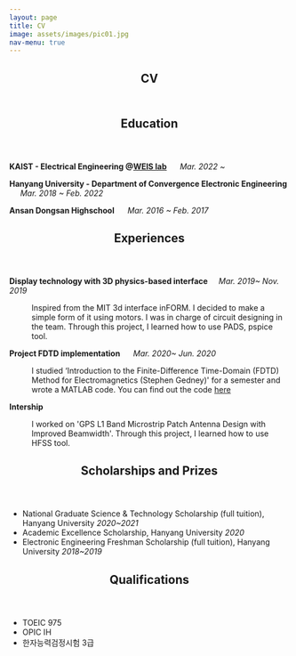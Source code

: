 ```yaml
---
layout: page
title: CV
image: assets/images/pic01.jpg
nav-menu: true
---
```


<!-- Main -->
<div id="main">

<!-- One -->
<section id="one">
	<div class="inner">
		<header class="major">
			<h1>CV</h1>
		</header>
<!-- Education -->
	<header class="major">
		<h2 id='content'>Education</h2>
	</header>
		<p> <b>KAIST - Electrical Engineering @<a href="http://weis.kaist.ac.kr/">WEIS lab</a></b> &nbsp;&nbsp;&nbsp;&nbsp;&nbsp;<i>Mar. 2022 ~</i> </p>
		<p> <b>Hanyang University - Department of Convergence Electronic Engineering</b> &nbsp;&nbsp;&nbsp;&nbsp;&nbsp;<i>Mar. 2018 ~ Feb. 2022</i> </p>
		<p> <b>Ansan Dongsan Highschool</b>&nbsp;&nbsp;&nbsp;&nbsp;&nbsp; <i>Mar. 2016 ~ Feb. 2017</i> </p>
<!-- Experiences -->
	<header class="major">
		<h2 id="content">Experiences</h2>
	</header>	
<dl>
	<dt><b>Display technology with 3D physics-based interface</b>&nbsp;&nbsp;&nbsp;&nbsp;&nbsp;<i>Mar. 2019~ Nov. 2019</i> </dt>
	<dd>
		<p> Inspired from the MIT 3d interface inFORM. I decided to make a simple form of it using motors. I was in charge of circuit designing in the team. Through this project, I learned how to use PADS, pspice tool.</p>
	</dd>
	<dt><b>Project FDTD implementation</b> &nbsp;&nbsp;&nbsp;&nbsp;&nbsp;<i>Mar. 2020~ Jun. 2020</i></dt>
	<dd>
		<p>I studied ‘Introduction to the Finite-Difference Time-Domain (FDTD) Method for Electromagnetics (Stephen Gedney)' for a semester and wrote a MATLAB code. You can find out the code <a href="https://github.com/Skipab2/FDTD">here</a></p>
	</dd>
	<dt><b>Intership </b></dt>
	<dd>
		<p>I worked on 'GPS L1 Band Microstrip Patch Antenna Design with Improved Beamwidth'. Through this project, I learned how to use HFSS tool.</p>
	</dd>
</dl>
<!-- Scholarships and Prizes -->
	<header class="major">
		<h2 id="content">Scholarships and Prizes</h2>
	</header>
	<ul>
			<li>National Graduate Science & Technology Scholarship (full tuition), Hanyang University <i>2020~2021</i></li>
			<li>Academic Excellence Scholarship, Hanyang University <i>2020</i></li>
			<li>Electronic Engineering Freshman Scholarship (full tuition), Hanyang University   <i>2018~2019</i></li>
		</ul>
<!--Qualifications -->
	<header class="major">
		<h2 id="content">Qualifications</h2>
	</header>
	<ul>
			<li>TOEIC 975</li>
			<li>OPIC IH</li>
			<li>한자능력검정시험 3급</li>
		</ul>
	</div>
</section>